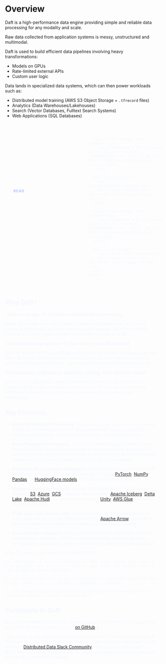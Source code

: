 # Overview

Daft is a high-performance data engine providing simple and reliable data processing for any modality and scale.

Raw data collected from application systems is messy, unstructured and multimodal.

Daft is used to build efficient data pipelines involving heavy transformations:

* Models on GPUs
* Rate-limited external APIs
* Custom user logic

Data lands in specialized data systems, which can then power workloads such as:

* Distributed model training (AWS S3 Object Storage + `.tfrecord` files)
* Analytics (Data Warehouses/Lakehouses)
* Search (Vector Databases, Fulltext Search Systems)
* Web Applications (SQL Databases)

<style>
  .daft-pipeline-component {
    --ink: #f4f7ff;
    --mono: ui-monospace, SFMono-Regular, Menlo, Monaco, Consolas, "Liberation Mono", "Courier New", monospace;
    --sans: Inter, ui-sans-serif, system-ui, -apple-system, Segoe UI, Roboto, "Helvetica Neue", Arial, "Apple Color Emoji","Segoe UI Emoji";

    display: block;
    color: var(--ink);
    font-family: var(--sans);
    margin: 20px 0;
    box-sizing: border-box;
  }

  .daft-pipeline-component .pipeline {
    width: 100%;
    max-width: 1100px;
    padding: 28px;
    margin: 0 auto;
    display: flex;
    align-items: center;
    justify-content: center;
    gap: 14px;
  }

  .daft-pipeline-component .label {
    font-weight: 800;
    text-transform: uppercase;
    letter-spacing: .1em;
    color: #b9c8ff;
    font-size: clamp(10px, 1.2vw, 12px);
  }

  .daft-pipeline-component .token {
    position: relative;
    width: 200px;
    height: 80px;
    border-radius: 14px;
    padding: 12px 16px;
    background: linear-gradient(180deg, rgba(255,255,255,.04), rgba(255,255,255,.02));
    border: 1px solid rgba(255,255,255,.1);
    font-family: var(--mono);
    font-size: clamp(14px, 2vw, 18px);
    line-height: 1.4;
    color: var(--ink);
    overflow: hidden;
    word-wrap: break-word;
    white-space: normal;
    display: flex;
    align-items: center;
  }

  .daft-pipeline-component .arrow {
    display: inline-flex;
    align-items: center;
    justify-content: center;
    width: 40px;
    height: 40px;
    border-radius: 999px;
    background: linear-gradient(180deg,#21306b,#1b2656);
    border: 1px solid rgba(255,255,255,.12);
    flex: 0 0 40px;
    box-shadow: inset 0 1px 0 rgba(255,255,255,.08);
  }

  .daft-pipeline-component .arrow svg {
    width: 20px;
    height: 20px;
    fill: #cfe0ff;
  }

  .daft-pipeline-component .type {
    display: inline-block;
    white-space: normal;
    position: relative;
    word-wrap: break-word;
  }

  .daft-pipeline-component .cursor {
    color: #ff00ff;
    animation: daft-caret .9s steps(1,end) infinite;
  }

  @keyframes daft-caret {
    50% { opacity: 0; }
  }

  .daft-pipeline-component .fade-in {
    animation: daft-enter .45s ease both;
  }

  @keyframes daft-enter {
    from { opacity: 0; transform: translateY(6px); }
    to { opacity: 1; transform: translateY(0); }
  }

  @media (max-width: 720px) {
    .daft-pipeline-component .pipeline {
      flex-direction: column;
      gap: 20px;
      align-items: stretch;
    }
    .daft-pipeline-component .token {
      width: 100%;
      max-width: none;
    }
    .daft-pipeline-component .arrow {
      display: none;
    }
  }
</style>

<div class="daft-pipeline-component">
  <div class="pipeline" id="pipe" role="region" aria-label="Animated data pipeline">
      <div class="group">
        <div class="label">Read</div>
        <div class="token"><span id="read" class="swap"></span></div>
      </div>

      <span class="arrow" aria-hidden="true">
        <svg viewBox="0 0 24 24"><path d="M12 4l1.41 1.41L8.83 10H20v2H8.83l4.58 4.59L12 18l-8-8 8-8z" transform="rotate(180 12 12)"/></svg>
      </span>

      <div class="group">
        <div class="label">Transform</div>
        <div class="token"><span id="xform" class="swap"></span></div>
      </div>

      <span class="arrow" aria-hidden="true">
        <svg viewBox="0 0 24 24"><path d="M12 4l1.41 1.41L8.83 10H20v2H8.83l4.58 4.59L12 18l-8-8 8-8z" transform="rotate(180 12 12)"/></svg>
      </span>

      <div class="group">
        <div class="label">Write</div>
        <div class="token"><span id="write" class="swap"></span></div>
      </div>
    </div>
</div>

<script>

// Hierarchical data buckets by modality with transform-to-write mappings
const MODALITIES = {
  "Images (JPEG)": {
    transforms: {
      "OCR for text extraction": ["Fulltext Search"],
      "Image captioning with LLM": ["SQL Database"],
      "Object detection": ["SQL Database"],
      "Generate embeddings": ["Vector DB"]
    }
  },
  "PDFs": {
    transforms: {
      "OCR for text extraction": ["Fulltext Search"],
      "Structured data extraction": ["Data Warehouse"],
      "Generate embeddings": ["Vector DB"],
      "PII detection": ["Data Warehouse"],
      "Chunking + deduplication": ["Data Lake"]
    }
  },
  "Video (MP4/MKV)": {
    transforms: {
      "Video captioning": ["SQL Database"],
      "Scene detection": ["S3 Object Store"],
      "Audio transcription": ["SQL Database"],
      "Generate embeddings": ["Vector DB"]
    }
  },
  "Audio (WAV/MP3/FLAC)": {
    transforms: {
      "Transcription with Whisper": ["Fulltext Search"],
      "Speaker identification": ["SQL Database"],
      "Emotion detection": ["Data Warehouse"],
      "Generate embeddings": ["Vector DB"]
    }
  },
  "AI Agent Logs": {
    transforms: {
      "LLM summarization": ["SQL Database"],
      "Generate embeddings": ["Vector DB"]
    }
  }
};

// Helpers
const q = (id) => document.getElementById(id);
const els = { read: q("read"), xform: q("xform"), write: q("write") };

function pick(list, last) {
    if (list.length < 2) return list[0];
    let choice;
    do choice = list[(Math.random() * list.length) | 0];
    while (choice === last);
    return choice;
}

// Typewriter effect
async function typeTo(el, text) {
    const speed = 12 + Math.random() * 10;
    el.classList.remove("fade-in");
    el.innerHTML = "";
    const span = document.createElement("span");
    span.className = "type";
    el.appendChild(span);

    for (let i = 0; i <= text.length; i++) {
        span.innerHTML = text.slice(0, i) + '<span class="cursor">█</span>';
        await new Promise(r => setTimeout(r, speed));
    }
    el.classList.add("fade-in");
}

// Cycle logic
let last = { read: null, xform: null, write: null };
async function shuffleAll() {
    const modalities = Object.keys(MODALITIES);
    const read = pick(modalities, last.read);
    const modality = MODALITIES[read];
    const transforms = Object.keys(modality.transforms);
    const xform = pick(transforms, last.xform);
    const writes = modality.transforms[xform];
    const write = pick(writes, last.write);
    last = { read, xform, write };

    await Promise.all([
        typeTo(els.read, read),
        typeTo(els.xform, xform),
        typeTo(els.write, write)
    ]);
}

// Auto-advance with delay
async function runCycle() {
    await shuffleAll();
    await new Promise(resolve => setTimeout(resolve, 3000));
}

// Start the cycle
runCycle();
setInterval(runCycle, 4600);
</script>

## Why Daft?

**:octicons-image-24: Unified multimodal data processing**

Break down data silos with a single framework that handles structured tables, unstructured text, and rich media like images—all with the same intuitive API. Why juggle multiple tools when one can do it all?

**:material-language-python: Python-native, no JVM required**

Built for modern AI/ML workflows with Python at its core and Rust under the hood. Skip the JVM complexity, version conflicts, and memory tuning to achieve 20x faster start times—get the performance without the Java tax.

**:fontawesome-solid-laptop: Seamless scaling, from laptop to cluster**

Start local, scale global—without changing a line of code. Daft's Rust-powered engine delivers blazing performance on a single machine and effortlessly extends to distributed clusters when you need more horsepower.

## Key Features

* **Native Multimodal Processing**: Process any data type—from structured tables to unstructured text and rich media—with native support for images, embeddings, and tensors in a single, unified framework.

* **Rust-Powered Performance**: Experience breakthrough speed with our Rust foundation delivering vectorized execution and non-blocking I/O that processes the same queries with 5x less memory while consistently outperforming industry standards by an order of magnitude.

* **Seamless ML Ecosystem Integration**: Slot directly into your existing ML workflows with zero friction—whether you're using [PyTorch](https://pytorch.org/), [NumPy](https://numpy.org/), [Pandas](https://pandas.pydata.org/), or [HuggingFace models](https://huggingface.co/models), Daft works where you work.

* **Universal Data Connectivity**: Access data anywhere it lives—cloud storage ([S3](https://aws.amazon.com/s3/), [Azure](https://azure.microsoft.com/en-us/), [GCS](https://cloud.google.com/storage)), modern table formats ([Apache Iceberg](https://iceberg.apache.org/), [Delta Lake](https://delta.io/), [Apache Hudi](https://hudi.apache.org/)), or enterprise catalogs ([Unity](https://www.unitycatalog.io/), [AWS Glue](https://aws.amazon.com/glue/))—all with zero configuration.

* **Push your code to your data**: Bring your Python functions directly to your data with zero-copy UDFs powered by [Apache Arrow](https://arrow.apache.org/), eliminating data movement overhead and accelerating processing speeds.

* **Out of the Box reliability**: Deploy with confidence—intelligent memory management prevents OOM errors while sensible defaults eliminate configuration headaches, letting you focus on results, not infrastructure.

!!! tip "Looking to get started with Daft ASAP?"

    The Daft Guide is a useful resource to take deeper dives into specific Daft concepts, but if you are ready to jump into code you may wish to take a look at these resources:

    1. [Quickstart](quickstart.md): Itching to run some Daft code? Hit the ground running with our 10 minute quickstart notebook.

    2. [API Documentation](api/index.md): Searchable documentation and reference material to Daft’s public API.

## Contribute to Daft

If you're interested in hands-on learning about Daft internals and would like to contribute to our project, join us [on GitHub](https://github.com/Eventual-Inc/Daft) 🚀

Take a look at the many issues tagged with `good first issue` in our repo. If there are any that interest you, feel free to chime in on the issue itself or join us in our [Distributed Data Slack Community](https://join.slack.com/t/dist-data/shared_invite/zt-2e77olvxw-uyZcPPV1SRchhi8ah6ZCtg) and send us a message in #daft-dev. Daft team members will be happy to assign any issue to you and provide any guidance if needed!

<!-- ## Frequently Asked Questions

todo(docs - jay): Add answers to each and more questions if necessary

??? quote "What does Daft do well? (or What should I use Daft for?)"

    todo(docs): this is from 10 min quickstart, filler answer for now

    Daft is the right tool for you if you are working with:

    - **Large datasets** that don't fit into memory or would benefit from parallelization
    - **Multimodal data types** such as images, JSON, vector embeddings, and tensors
    - **Formats that support data skipping** through automatic partition pruning and stats-based file pruning for filter predicates
    - **ML workloads** that would benefit from interact computation within a DataFrame (via UDFs)

??? quote "What should I *not* use Daft for?"

??? quote "How do I know if Daft is the right framework for me?"

    See [DataFrame Comparison](resources/dataframe_comparison.md)

??? quote "What is the difference between Daft and Ray?"

??? quote "What is the difference between Daft and Spark?"

??? quote "How does Daft perform at large scales vs other data engines?"

    See [Benchmarks](resources/benchmarks/tpch.md)

??? quote "What is the technical architecture of Daft?"

    See [Technical Architecture](resources/architecture.md)

??? quote "Does Daft perform any telemetry?"

    See [Telemetry](resources/telemetry.md) -->
